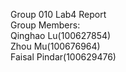 Group 010 Lab4 Report<br/>
Group Members:<br/>
Qinghao Lu(100627854)<br/>
Zhou Mu(100676964)<br/>
Faisal Pindar(100629476)<br/>
